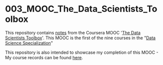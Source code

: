 # 003_MOOC_The_Data_Scientists_Toolbox
This repository contains [notes](https://github.com/mariocpinto/003_MOOC_The_Data_Scientists_Toolbox/blob/master/Course_Notes.md) from the Coursera MOOC '[The Data Scientists Toolbox](https://www.coursera.org/learn/data-scientists-tools/)'. This MOOC is the first of the nine courses in the "[Data Science Specialization](https://www.coursera.org/specializations/jhu-data-science)"

This repository is also intended to showcase my completion of this MOOC - My course records can be found [here](https://github.com/mariocpinto/0003_MOOC_The_Data_Scientists_Toolbox/blob/master/Course_Completion.md).
